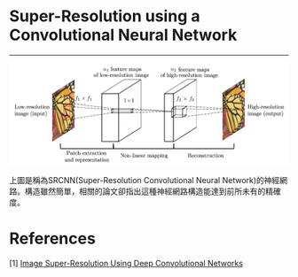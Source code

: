 # Super-Resolution using a Convolutional Neural Network
---
![SRCNN](https://github.com/is90057/SuperResolution/blob/master/SRCNN.png)

上圖是稱為SRCNN(Super-Resolution Convolutional Neural Network)的神經網路。構造雖然簡單，相關的論文卻指出這種神經網路構造能達到前所未有的精確度。


References
==========
[1] [Image Super-Resolution Using Deep Convolutional Networks](https://arxiv.org/abs/1501.00092)